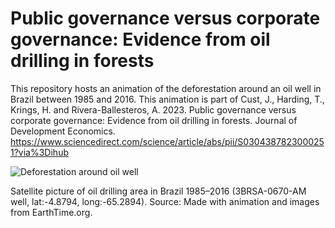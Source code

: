 # Public governance versus corporate governance: Evidence from oil drilling in forests

This repository hosts an animation of the deforestation around an oil well in Brazil between 1985 and 2016. This animation is part of Cust, J., Harding, T., Krings, H. and Rivera-Ballesteros, A. 2023. Public governance versus corporate governance: Evidence from oil drilling in forests. Journal of Development Economics. https://www.sciencedirect.com/science/article/abs/pii/S0304387823000251?via%3Dihub


![Deforestation around oil well](https://github.com/alexis-ribal/forest_oil_drilling/blob/main/brazil_well_df.gif)

Satellite picture of oil drilling area in Brazil 1985–2016 (3BRSA-0670-AM well, lat:-4.8794, long:-65.2894).
Source: Made with animation and images from EarthTime.org.
